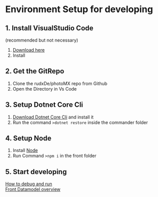 # Environment Setup for developing

## 1. Install VisualStudio Code
(recommended but not necessary)

1. [Download here](https://code.visualstudio.com/)
2. Install

## 2. Get the GitRepo

1. Clone the rudxDe/photoMX repo from Github
2. Open the Directory in Vs Code

## 3. Setup Dotnet Core Cli

1. [Download Dotnet Core Cli](https://www.microsoft.com/net/learn/get-started/windows)
and install it
2. Run the command
`>dotnet restore`
inside the commander folder

## 4. Setup Node

1. Install [Node](https://nodejs.org/en/)
2. Run Command `>npm i` in the front folder

## 5. Start developing

[How to debug and run](./debug.md)  
[Front Datamodel overview](../front/datamodel/index.md)